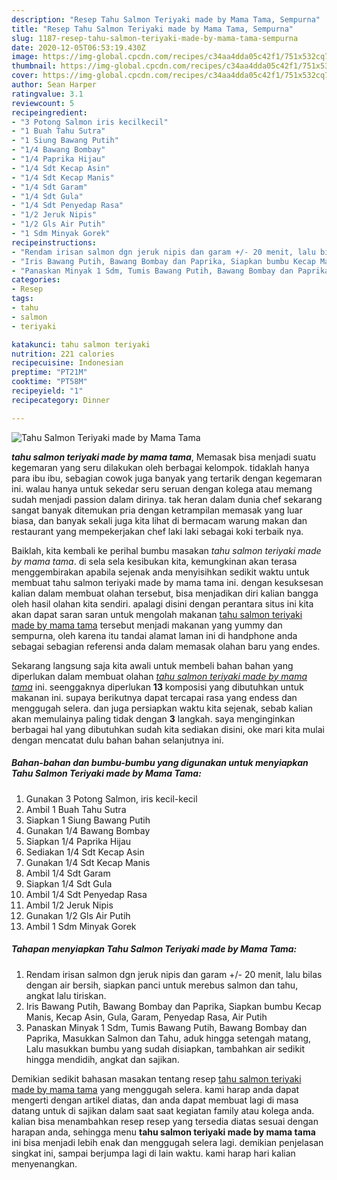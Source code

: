 ```yaml
---
description: "Resep Tahu Salmon Teriyaki made by Mama Tama, Sempurna"
title: "Resep Tahu Salmon Teriyaki made by Mama Tama, Sempurna"
slug: 1187-resep-tahu-salmon-teriyaki-made-by-mama-tama-sempurna
date: 2020-12-05T06:53:19.430Z
image: https://img-global.cpcdn.com/recipes/c34aa4dda05c42f1/751x532cq70/tahu-salmon-teriyaki-made-by-mama-tama-foto-resep-utama.jpg
thumbnail: https://img-global.cpcdn.com/recipes/c34aa4dda05c42f1/751x532cq70/tahu-salmon-teriyaki-made-by-mama-tama-foto-resep-utama.jpg
cover: https://img-global.cpcdn.com/recipes/c34aa4dda05c42f1/751x532cq70/tahu-salmon-teriyaki-made-by-mama-tama-foto-resep-utama.jpg
author: Sean Harper
ratingvalue: 3.1
reviewcount: 5
recipeingredient:
- "3 Potong Salmon iris kecilkecil"
- "1 Buah Tahu Sutra"
- "1 Siung Bawang Putih"
- "1/4 Bawang Bombay"
- "1/4 Paprika Hijau"
- "1/4 Sdt Kecap Asin"
- "1/4 Sdt Kecap Manis"
- "1/4 Sdt Garam"
- "1/4 Sdt Gula"
- "1/4 Sdt Penyedap Rasa"
- "1/2 Jeruk Nipis"
- "1/2 Gls Air Putih"
- "1 Sdm Minyak Gorek"
recipeinstructions:
- "Rendam irisan salmon dgn jeruk nipis dan garam +/- 20 menit, lalu bilas dengan air bersih, siapkan panci untuk merebus salmon dan tahu, angkat lalu tiriskan."
- "Iris Bawang Putih, Bawang Bombay dan Paprika, Siapkan bumbu Kecap Manis, Kecap Asin, Gula, Garam, Penyedap Rasa, Air Putih"
- "Panaskan Minyak 1 Sdm, Tumis Bawang Putih, Bawang Bombay dan Paprika, Masukkan Salmon dan Tahu, aduk hingga setengah matang, Lalu masukkan bumbu yang sudah disiapkan, tambahkan air sedikit hingga mendidih, angkat dan sajikan."
categories:
- Resep
tags:
- tahu
- salmon
- teriyaki

katakunci: tahu salmon teriyaki 
nutrition: 221 calories
recipecuisine: Indonesian
preptime: "PT21M"
cooktime: "PT58M"
recipeyield: "1"
recipecategory: Dinner

---
```



![Tahu Salmon Teriyaki made by Mama Tama](https://img-global.cpcdn.com/recipes/c34aa4dda05c42f1/751x532cq70/tahu-salmon-teriyaki-made-by-mama-tama-foto-resep-utama.jpg)

<b><i>tahu salmon teriyaki made by mama tama</i></b>, Memasak bisa menjadi suatu kegemaran yang seru dilakukan oleh berbagai kelompok. tidaklah hanya para ibu ibu, sebagian cowok juga banyak yang tertarik dengan kegemaran ini. walau hanya untuk sekedar seru seruan dengan kolega atau memang sudah menjadi passion dalam dirinya. tak heran dalam dunia chef sekarang sangat banyak ditemukan pria dengan ketrampilan memasak yang luar biasa, dan banyak sekali juga kita lihat di bermacam warung makan dan restaurant yang mempekerjakan chef laki laki sebagai koki terbaik nya.

Baiklah, kita kembali ke perihal bumbu masakan <i>tahu salmon teriyaki made by mama tama</i>. di sela sela kesibukan kita, kemungkinan akan terasa menggembirakan apabila sejenak anda menyisihkan sedikit waktu untuk membuat tahu salmon teriyaki made by mama tama ini. dengan kesuksesan kalian dalam membuat olahan tersebut, bisa menjadikan diri kalian bangga oleh hasil olahan kita sendiri. apalagi disini dengan perantara situs ini kita akan dapat saran saran untuk mengolah makanan <u>tahu salmon teriyaki made by mama tama</u> tersebut menjadi makanan yang yummy dan sempurna, oleh karena itu tandai alamat laman ini di handphone anda sebagai sebagian referensi anda dalam memasak olahan baru yang endes.




Sekarang langsung saja kita awali untuk membeli bahan bahan yang diperlukan dalam membuat olahan <u><i>tahu salmon teriyaki made by mama tama</i></u> ini. seenggaknya diperlukan <b>13</b> komposisi yang dibutuhkan untuk makanan ini. supaya berikutnya dapat tercapai rasa yang endess dan menggugah selera. dan juga persiapkan waktu kita sejenak, sebab kalian akan memulainya paling tidak dengan <b>3</b> langkah. saya menginginkan berbagai hal yang dibutuhkan sudah kita sediakan disini, oke mari kita mulai dengan mencatat dulu bahan bahan selanjutnya ini.

<!--inarticleads1-->

##### Bahan-bahan dan bumbu-bumbu yang digunakan untuk menyiapkan Tahu Salmon Teriyaki made by Mama Tama:

1. Gunakan 3 Potong Salmon, iris kecil-kecil
1. Ambil 1 Buah Tahu Sutra
1. Siapkan 1 Siung Bawang Putih
1. Gunakan 1/4 Bawang Bombay
1. Siapkan 1/4 Paprika Hijau
1. Sediakan 1/4 Sdt Kecap Asin
1. Gunakan 1/4 Sdt Kecap Manis
1. Ambil 1/4 Sdt Garam
1. Siapkan 1/4 Sdt Gula
1. Ambil 1/4 Sdt Penyedap Rasa
1. Ambil 1/2 Jeruk Nipis
1. Gunakan 1/2 Gls Air Putih
1. Ambil 1 Sdm Minyak Gorek




<!--inarticleads2-->

##### Tahapan menyiapkan Tahu Salmon Teriyaki made by Mama Tama:

1. Rendam irisan salmon dgn jeruk nipis dan garam +/- 20 menit, lalu bilas dengan air bersih, siapkan panci untuk merebus salmon dan tahu, angkat lalu tiriskan.
1. Iris Bawang Putih, Bawang Bombay dan Paprika, Siapkan bumbu Kecap Manis, Kecap Asin, Gula, Garam, Penyedap Rasa, Air Putih
1. Panaskan Minyak 1 Sdm, Tumis Bawang Putih, Bawang Bombay dan Paprika, Masukkan Salmon dan Tahu, aduk hingga setengah matang, Lalu masukkan bumbu yang sudah disiapkan, tambahkan air sedikit hingga mendidih, angkat dan sajikan.




Demikian sedikit bahasan masakan tentang resep <u>tahu salmon teriyaki made by mama tama</u> yang menggugah selera. kami harap anda dapat mengerti dengan artikel diatas, dan anda dapat membuat lagi di masa datang untuk di sajikan dalam saat saat kegiatan family atau kolega anda. kalian bisa menambahkan resep resep yang tersedia diatas sesuai dengan harapan anda, sehingga menu <b>tahu salmon teriyaki made by mama tama</b> ini bisa menjadi lebih enak dan menggugah selera lagi. demikian penjelasan singkat ini, sampai berjumpa lagi di lain waktu. kami harap hari kalian menyenangkan.
